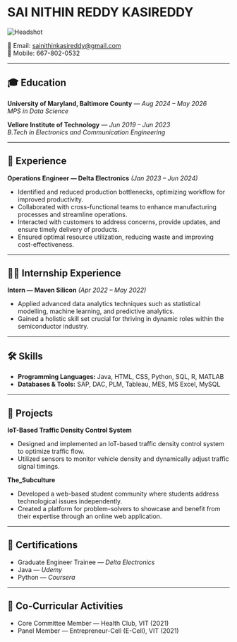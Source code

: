 
# SAI NITHIN REDDY KASIREDDY

![Headshot](../headshot.jpg)

📧 Email: [sainithinkasireddy@gmail.com](mailto:sainithinkasireddy@gmail.com)  
📱 Mobile: 667-802-0532  

---

## 🎓 Education

**University of Maryland, Baltimore County** — *Aug 2024 – May 2026*  
*MPS in Data Science*  
  

**Vellore Institute of Technology** — *Jun 2019 – Jun 2023*  
*B.Tech in Electronics and Communication Engineering*  
 

---

## 💼 Experience

**Operations Engineer — Delta Electronics** *(Jan 2023 – Jun 2024)*  
- Identified and reduced production bottlenecks, optimizing workflow for improved productivity.  
- Collaborated with cross-functional teams to enhance manufacturing processes and streamline operations.  
- Interacted with customers to address concerns, provide updates, and ensure timely delivery of products.  
- Ensured optimal resource utilization, reducing waste and improving cost-effectiveness.  

---

## 🧑‍💻 Internship Experience

**Intern — Maven Silicon** *(Apr 2022 – May 2022)*  
- Applied advanced data analytics techniques such as statistical modelling, machine learning, and predictive analytics.  
- Gained a holistic skill set crucial for thriving in dynamic roles within the semiconductor industry.  

---

## 🛠 Skills

- **Programming Languages:** Java, HTML, CSS, Python, SQL, R, MATLAB  
- **Databases & Tools:** SAP, DAC, PLM, Tableau, MES, MS Excel, MySQL  

---

## 📂 Projects

**IoT-Based Traffic Density Control System**  
- Designed and implemented an IoT-based traffic density control system to optimize traffic flow.  
- Utilized sensors to monitor vehicle density and dynamically adjust traffic signal timings.  

**The_Subculture**  
- Developed a web-based student community where students address technological issues independently.  
- Created a platform for problem-solvers to showcase and benefit from their expertise through an online web application.  

---

## 📜 Certifications

- Graduate Engineer Trainee — *Delta Electronics*  
- Java — *Udemy*  
- Python — *Coursera*  

---

## 🌱 Co-Curricular Activities

- Core Committee Member — Health Club, VIT (2021)  
- Panel Member — Entrepreneur-Cell (E-Cell), VIT (2021)  
